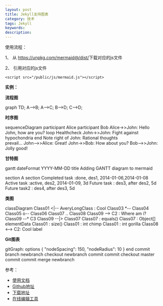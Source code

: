 ```yaml
---
layout: post
title: Jekyll支持图表
category: 技术
tags: Jekyll
keywords:
description:
---
```




使用流程：

1、 从 [https://unpkg.com/mermaid@<version>/dist/](https://unpkg.com/mermaid@<version>/dist/)下载对应的js文件

2、 引用对应的js文件

	<script src="/public/js/mermaid.js"></script>


**实例：**

**流程图**

<div class="mermaid">
graph TD;
    A-->B;
    A-->C;
    B-->D;
    C-->D;
</div>

**时序图**

<div class="mermaid">
sequenceDiagram
    participant Alice
    participant Bob
    Alice->>John: Hello John, how are you?
    loop Healthcheck
        John->>John: Fight against hypochondria
    end
    Note right of John: Rational thoughts <br/>prevail...
    John-->>Alice: Great!
    John->>Bob: How about you?
    Bob-->>John: Jolly good!
</div>


**甘特图**

<div class="mermaid">
gantt
dateFormat  YYYY-MM-DD
title Adding GANTT diagram to mermaid

section A section
Completed task            :done,    des1, 2014-01-06,2014-01-08
Active task               :active,  des2, 2014-01-09, 3d
Future task               :         des3, after des2, 5d
Future task2               :         des4, after des3, 5d
</div>


**类图**

<div class="mermaid">
classDiagram
Class01 <|-- AveryLongClass : Cool
Class03 *-- Class04
Class05 o-- Class06
Class07 .. Class08
Class09 --> C2 : Where am i?
Class09 --* C3
Class09 --|> Class07
Class07 : equals()
Class07 : Object[] elementData
Class01 : size()
Class01 : int chimp
Class01 : int gorilla
Class08 <--> C2: Cool label
</div>

**Git图表**

<div class="mermaid">
gitGraph:
options
{
    "nodeSpacing": 150,
    "nodeRadius": 10
}
end
commit
branch newbranch
checkout newbranch
commit
commit
checkout master
commit
commit
merge newbranch
</div>



参考：

- [使用文档](https://mermaidjs.github.io/)
- [Github地址](https://github.com/knsv/mermaid)
- [下载地址](https://unpkg.com/mermaid@7.1.2/dist/)
- [在线编辑工具](http://mermaidjs.github.io/mermaid-live-editor)

